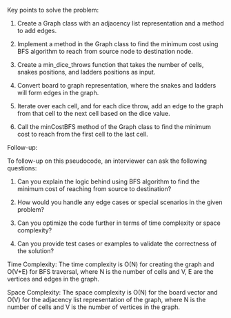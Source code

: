 Key points to solve the problem:

1. Create a Graph class with an adjacency list representation and a method to add edges.

2. Implement a method in the Graph class to find the minimum cost using BFS algorithm to reach from source node to destination node.

3. Create a min_dice_throws function that takes the number of cells, snakes positions, and ladders positions as input.

4. Convert board to graph representation, where the snakes and ladders will form edges in the graph.

5. Iterate over each cell, and for each dice throw, add an edge to the graph from that cell to the next cell based on the dice value.

6. Call the minCostBFS method of the Graph class to find the minimum cost to reach from the first cell to the last cell.

Follow-up:

To follow-up on this pseudocode, an interviewer can ask the following questions:

1. Can you explain the logic behind using BFS algorithm to find the minimum cost of reaching from source to destination?

2. How would you handle any edge cases or special scenarios in the given problem?

3. Can you optimize the code further in terms of time complexity or space complexity?

4. Can you provide test cases or examples to validate the correctness of the solution?

Time Complexity: The time complexity is O(N) for creating the graph and O(V+E) for BFS traversal, where N is the number of cells and V, E are the vertices and edges in the graph.

Space Complexity: The space complexity is O(N) for the board vector and O(V) for the adjacency list representation of the graph, where N is the number of cells and V is the number of vertices in the graph.